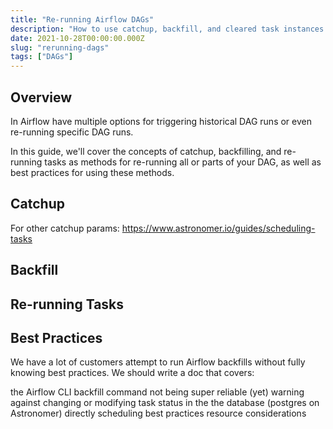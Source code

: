 ```yaml
---
title: "Re-running Airflow DAGs"
description: "How to use catchup, backfill, and cleared task instances to re-run DAGs in Airflow."
date: 2021-10-28T00:00:00.000Z
slug: "rerunning-dags"
tags: ["DAGs"]
---
```


## Overview

In Airflow have multiple options for triggering historical DAG runs or even re-running specific DAG runs.

In this guide, we'll cover the concepts of catchup, backfilling, and re-running tasks as methods for re-running all or parts of your DAG, as well as best practices for using these methods. 

## Catchup

For other catchup params: https://www.astronomer.io/guides/scheduling-tasks

## Backfill

## Re-running Tasks

## Best Practices

We have a lot of customers attempt to run Airflow backfills without fully knowing best practices. We should write a doc that covers:

the Airflow CLI backfill command not being super reliable (yet)
warning against changing or modifying task status in the the database (postgres on Astronomer) directly
scheduling best practices
resource considerations
